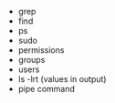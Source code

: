 - grep
- find
- ps
- sudo
- permissions
- groups
- users
- ls -lrt (values in output)
- pipe command
